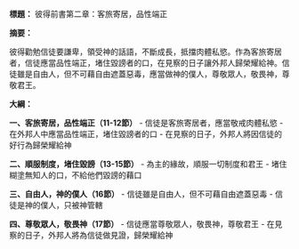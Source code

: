 **標題：** 彼得前書第二章：客旅寄居，品性端正

**摘要：**

彼得勸勉信徒要謙卑，領受神的話語，不斷成長，抵擋肉體私慾。作為客旅寄居者，信徒應當品性端正，堵住毀謗者的口，在見察的日子讓外邦人歸榮耀給神。信徒雖是自由人，但不可藉自由遮蓋惡毒，應當做神的僕人，尊敬眾人，敬畏神，尊敬君王。

**大綱：**

**一、客旅寄居，品性端正（11-12節）**
    - 信徒是客旅寄居者，應當敬戒肉體私慾
    - 在外邦人中應當品性端正，堵住毀謗者的口
    - 在見察的日子，外邦人將因信徒的好行為歸榮耀給神

**二、順服制度，堵住毀謗（13-15節）**
    - 為主的緣故，順服一切制度和君王
    - 堵住糊塗無知人的口，不給他們毀謗的藉口

**三、自由人，神的僕人（16節）**
    - 信徒雖是自由人，但不可藉自由遮蓋惡毒
    - 信徒是神的僕人，只被神管轄

**四、尊敬眾人，敬畏神（17節）**
    - 信徒應當尊敬眾人，敬畏神，尊敬君王
    - 在見察的日子，外邦人將為信徒做見證，歸榮耀給神